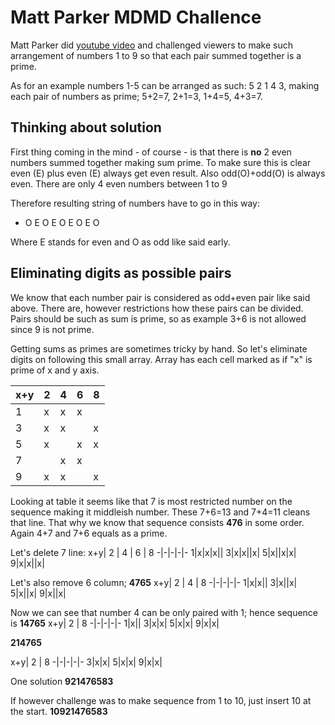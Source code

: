 # Matt Parker MDMD Challence
Matt Parker did [youtube video](https://www.youtube.com/watch?v=AXfl_e33Gt4) and challenged viewers to make such arrangement of numbers 1 to 9 so that each pair summed together is a prime. 

As for an example numbers 1-5 can be arranged as such: 5 2 1 4 3, making each pair of numbers as prime; 5+2=7, 2+1=3, 1+4=5, 4+3=7.

## Thinking about solution
First thing coming in the mind - of course - is that there is **no** 2 even numbers summed together making sum prime. To make sure this is clear even (E) plus even (E) always get even result. Also odd(O)+odd(O) is always even. There are only 4 even numbers between 1 to 9

Therefore resulting string of numbers have to go in this way:
* O E O E O E O E O

Where E stands for even and O as odd like said early.

## Eliminating digits as possible pairs
We know that each number pair is considered as odd+even pair like said above. There are, however restrictions how these pairs can be divided. Pairs should be such as sum is prime, so as example 3+6 is not allowed since 9 is not prime.

Getting sums as primes are sometimes tricky by hand. So let's eliminate digits on following this small array. Array has each cell marked as if "x" is prime of x and y axis.

x+y| 2 | 4 | 6 | 8
-|-|-|-|-
1|x|x|x||
3|x|x||x|
5|x||x|x|
7||x|x||
9|x|x||x|

Looking at table it seems like that 7 is most restricted number on the sequence making it middleish number. These 7+6=13 and 7+4=11 cleans that line. That why we know that sequence consists **476** in some order. Again 4+7 and 7+6 equals as a prime.


Let's delete 7 line: 
x+y| 2 | 4 | 6 | 8
-|-|-|-|-
1|x|x|x||
3|x|x||x|
5|x||x|x|
9|x|x||x|

Let's also remove 6 column; **4765**
x+y| 2 | 4 | 8
-|-|-|-|-
1|x|x||
3|x||x|
5|x||x|
9|x||x|

Now we can see that number 4 can be only paired with 1; hence sequence is **14765**
x+y| 2 | 8
-|-|-|-|-
1|x||
3|x|x|
5|x|x|
9|x|x|

**214765**

x+y| 2 | 8
-|-|-|-|-
3|x|x|
5|x|x|
9|x|x|

One solution **921476583**

If however challenge was to make sequence from 1 to 10, just insert 10 at the start. **10921476583**





























